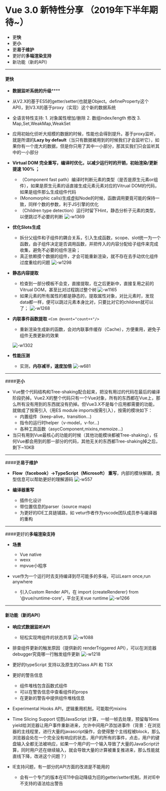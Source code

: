 # Vue 3.0 新特性分享  （2019年下半年期待~）

* 更**快**
* 更**小**
* 更**易于维护**
* 更好的**多端渲染支持**
* 新功能（新的API）


-------

#### 更**快**
* **数据监听系统的升级******
 * 从V2.X的基于ES5的getter/setter(也就是Object。defineProperty这个API)，到V3.X的基于proxy（实现）这个新的数据系统
 * 全语言特性支持:
        1. 对象属性增加/删除
        2. 数组index/length 修改
        3. Map,Set,WeakMap,WeakSet
        
 * 应用初始化侦听大规模的数据的时候，性能也会得到提升。基于proxy监听，就是所谓的**Lazy by default**（当只有数据被用到的时候我们才会监听它），如果你有一个庞大的数据，但是你只用了其中一小部分，那其实我们只会监听其中的一小部分 
        



* **Virtual DOM 完全重写，编译时优化，以减少运行时的开销，初始渲染/更新提速 100% ；**


    * （Component fast path）编译时判断元素的类型（是否是原生元素or组件），如果是原生元素的话直接生成元素元素对应的Vitrual DOM的代码，如果是组件那么生成组件代码
    * (Monomorphic calls)生成虚拟Node的时候，函数调用要竟可能的保持一致，同样个数的参数，利于JS引擎的优化
    * （Children type detection）运行时留下Hint，静态分析子元素的类型，以便跳过不必要的判断
    ![-w1369](/assets/15466964219026.jpg)
    
* **优化Slots生成**


    * 拆分父组件和子组件的耦合关系，引入生成函数，scope、slot统一为一个函数，由子组件决定是否调用函数，并把传入的内容分配给子组件来完成收集，避免不必要的组件渲染；
    * 真正依赖摸个数据的组件，才会可能重新渲染，就不存在去手动优化组件过度重绘的问题
![-w1298](/assets/15467749626441.jpg)
 
    
* **静态内容提取**


    *  检查到一部分模板不会变，直接提取，在之后更新中，直接复用之前的Vitrual DOM，甚至比对过程跳过整个树 
    ![-w1165](/assets/15467749912434.jpg)
    *  如果元素的所有属性的都是静态的，提取属性对象，对比元素时，发现data都一样，便可以跳过元素本身比对，只要比对它的children就可以了；
![-w1268](/assets/15467750422474.jpg)


* **内联事件函数提取**   `<Com @event="count++"/>`
    
    * 重新渲染生成新的函数，会对内联事件缓存（Cache），方便重用，避免子组件无畏更新的效果

    ![-w1302](/assets/15467750993057.jpg)


* **性能压测**
    * 实测，**内存减半，速度加倍**
     ![-w681](/assets/15467842062672.jpg)



-------

####更**小**
* Vue整个代码结构和Tree-shaking配合起来，把没有用过的代码在最后的编译阶段扔掉。Vue2.X的整个代码只有一个Vue对象，所有的东西都在Vue上，那么所有没有用到的东西就没有扔掉。但Vue3.X不是每个应用都需要的功能，就做成了按需引入（用ES module imports按需引入），按需的模块如下：
    * 内置组件（keep-alive，transition...)
    * 指令的运行时helper（v-model，v-for...)
    * 各种工具函数（asycComponent,mixins,memoize...)
* 当只有用到Vue最核心的功能的时候（其他功能模块都被Tree-shaking），任何Vue都会用到的那一部分的代码，其他无关的东西都Tree-shaking掉之后，剩下~10KB 


-------

####更**易于维护**
* **Flow（facebook）->TypeScript（Microsoft） 重写**，内部的模块解耦，类型信息可以帮助更好的理解源码
![-w557](/assets/15467800167462.jpg)

* **编译器重写**
    * 插件化设计
    * 带位置信息的parser（source maps)
    * 为更好的IDE工具链铺路，如 vetur作者作为vscode团队成员参与编译器的重构

-------

####更好的**多端渲染支持**
* **场景**
    * Vue native
    * wexx
    * mpvue小程序

    
* vue作为一个运行时去支持编译到尽可能多的多端，可以Learn once,run anywhere
    * 引入Custom Render API，在 import {createRenderer} from '@vue/runtime-core'，平台无关vue runtime
    ![-w1266](/assets/15467812232804.jpg)


-------

#### 新功能（新的API）

*  **响应式数据监听API**


    *  轻松实现垮组件的状态共享
    ![-w1088](/assets/15467815920125.jpg)

*   排查组件更新的触发原因（提供新的 renderTriggered API），可以在浏览器debugger究竟哪一行触发组件更新
![-w1218](/assets/15467817113261.jpg)

* 更好的typeScript 支持以及原生的Class API 和 TSX


* 更好的警告信息
    * 组件堆栈包含函数式组件
    * 可以在警告信息中查看组件的props
    * 在更新的警告中提供组件堆栈信息

* Experimental Hooks API，逻辑重用机制，可能取代mixins
      
* Time Slicing Support 切割JavaScript 计算，一帧一帧去处理，预留每16ms yield给浏览器让用户事件重新进来，允许中间用户添加进事件（背景：在浏览器的主线程里，进行大量的javascript操作，会使得整个主线程被block，那么浏览器会处在一个完全没有响应的状态，用户的所有的事件，点击，用户的键盘输入全都无法被响应，如果一个用户的一个输入导致了大量的JavaScript计算，同时用户还在继续输入，就会导致大量的计算被重复推进来，那么性能就直线下降，改进这个问题？）

* IE支持问题，有一部分的API方面的改进是不能用的
    * 会有一个专门的版本在IE11中自动降级为旧的getter/setter机制，并对IE中不支持的语法给出警告











